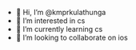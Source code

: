 - 👋 Hi, I’m @kmprkulathunga
- 👀 I’m interested in cs
- 🌱 I’m currently learning cs
- 💞️ I’m looking to collaborate on ios

<!---
kmprkulathunga/kmprkulathunga is a ✨ special ✨ repository because its `README.md` (this file) appears on your GitHub profile.
You can click the Preview link to take a look at your changes.
--->
